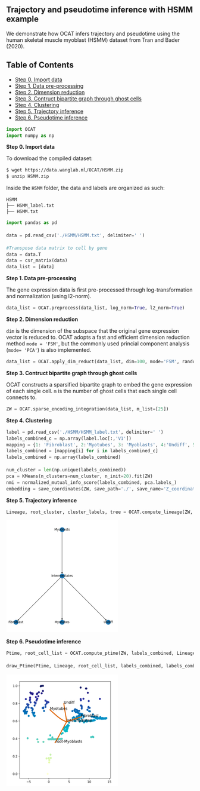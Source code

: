 ## Trajectory and pseudotime inference with HSMM example 
We demonstrate how OCAT infers trajectory and pseudotime using the human skeletal muscle myoblast (HSMM) dataset from Tran and Bader (2020). 

## Table of Contents
- [Step 0. Import data](#data_import)
- [Step 1. Data pre-processing](#pre_processing)
- [Step 2. Dimension reduction](#dim_reduct)
- [Step 3. Contruct bipartite graph through ghost cells](#ghost_cell)
- [Step 4. Clustering](#clustering)
- [Step 5. Trajectory inference](#trajectory)
- [Step 6. Pseudotime inference](#pseudo)


```python
import OCAT
import numpy as np
```

<a name="data_import"></a>**Step 0. Import data**     

To download the compiled dataset:
```bash
$ wget https://data.wanglab.ml/OCAT/HSMM.zip
$ unzip HSMM.zip 
```

Inside the `HSMM` folder, the data and labels are organized as such:
```
HSMM
├── HSMM_label.txt
├── HSMM.txt
```

```python
import pandas as pd

data = pd.read_csv('./HSMM/HSMM.txt', delimiter=' ')

#Transpose data matrix to cell by gene
data = data.T
data = csr_matrix(data)
data_list = [data]
```

<a name="pre_processing"></a>**Step 1. Data pre-processing**

The gene expression data is first pre-processed through log-transformation and normalization (using l2-norm). 

```python
data_list = OCAT.preprocess(data_list, log_norm=True, l2_norm=True)
```
<a name="dim_reduct"></a>**Step 2. Dimension reduction**

`dim` is the dimension of the subspace that the original gene expression vector is reduced to. OCAT adopts a fast and efficient dimension reduction method `mode = 'FSM'`, but the commonly used princial component analysis (`mode= 'PCA'`) is also implemented. 

```python
data_list = OCAT.apply_dim_reduct(data_list, dim=100, mode='FSM', random_seed=42, upsample=False)
```

<a name="ghost_cell"></a>**Step 3. Contruct bipartite graph through ghost cells**

OCAT constructs a sparsified bipartite graph to embed the gene expression of each single cell. `m` is the number of ghost cells that each single cell connects to. 

```python
ZW = OCAT.sparse_encoding_integration(data_list, m_list=[25])
```

<a name="clustering"></a>**Step 4. Clustering**

```python
label = pd.read_csv('./HSMM/HSMM_label.txt', delimiter=' ')
labels_combined_c = np.array(label.loc[:,'V1'])
mapping = {1: 'Fibroblast', 2:'Myotubes', 3: 'Myoblasts', 4:'Undiff', 5:'Intermediates'}
labels_combined = [mapping[i] for i in labels_combined_c]
labels_combined = np.array(labels_combined)

num_cluster = len(np.unique(labels_combined))
pca = KMeans(n_clusters=num_cluster, n_init=20).fit(ZW)
nmi = normalized_mutual_info_score(labels_combined, pca.labels_)
embedding = save_coordinates(ZW, save_path='./', save_name='Z_coordinates_X.txt', labels_combined=labels_combined)
```


<a name="trajectory"></a>**Step 5. Trajectory inference**

```python
Lineage, root_cluster, cluster_labels, tree = OCAT.compute_lineage(ZW, labels_combined, root_cluster='Myoblasts', name='OE', reverse=0)
```
<img src="https://github.com/bowang-lab/OCAT/blob/master/img/trajectory.png" width="300" height="300"/>

<a name="pseudo"></a>**Step 6. Pseudotime inference**
```python
Ptime, root_cell_list = OCAT.compute_ptime(ZW, labels_combined, Lineage, root_cluster, embedding)

draw_Ptime(Ptime, Lineage, root_cell_list, labels_combined, labels_combined_c, embedding, './ptime.png', 'ptime.png')
```
<img src="https://github.com/bowang-lab/OCAT/blob/master/img/ptime.png" width="300" height="300"/>
